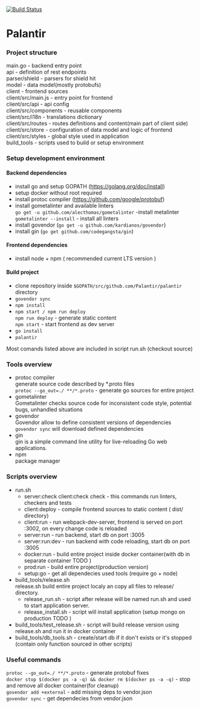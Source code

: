 [![Build Status](https://travis-ci.com/wkozyra95/palantir.svg?token=sCgDnvoX1GsuviUYexgT&branch=develop)](https://travis-ci.com/wkozyra95/palantir)
# Palantir

### Project structure
main.go - backend entry point  
api - definition of rest endpoints  
parser/shield - parsers for shield hit  
model - data model(mostly protobufs)  
client - frontend sources  
client/src/main.js - entry point for frontend  
client/src/api - api config  
client/src/components - reusable components  
client/src/i18n - translations dictionary  
client/src/routes - routes definitions and content(main part of client side)  
client/src/store - configuration of data model and logic of frontend  
client/src/styles - global style used in application  
build_tools - scripts used to build or setup environment  

### Setup development environment
#### Backend dependencies
- install go and setup GOPATH (https://golang.org/doc/install)
- setup docker without root required
- install protoc compiler (https://github.com/google/protobuf)
- install gometalinter and available linters  
    `go get -u github.com/alecthomas/gometalinter` -install metalinter  
    `gometalinter --install`  - install all linters  
- install govendor (`go get -u github.com/kardianos/govendor`)
- install gin (`go get github.com/codegangsta/gin`)  

#### Frontend dependencies
- install node + npm ( recommended current LTS version )  

#### Build project
- clone repository inside `$GOPATH/src/github.com/Palantir/palantir` directory
- `govendor sync`
- `npm install`
- `npm start / npm run deploy`  
`npm run deploy` - generate static content  
`npm start` - start frontend as dev server  
- `go install`
- `palantir`  

Most comands listed above are included in script run.sh (checkout source)  


### Tools overview
- protoc compiler  
generate source code described by *.proto files   
 `protoc --go_out=./ **/*.proto` - generate go sources for entire project    
- gometalinter  
Gometalinter checks source code for inconsistent code style, potential bugs, unhandled situations  
- govendor   
Govendor allow to define consistent versions of dependencies   
`govendor sync` will download defined dependencies  
- gin  
gin is a simple command line utility for live-reloading Go web applications.  
- npm  
package manager  

### Scripts overview
- run.sh
  - server:check client:check check - this commands run linters, checkers and tests
  - client:deploy - compile frontend sources to static content ( dist/ directory)
  - client:run - run webpack-dev-server, frontend is served on port :3002, on every change code is reloaded
  - server:run - run backend, start db on port :3005
  - server:run:dev - run backend with code reloading, start db on port :3005
  - docker:run - build entire project inside docker container(with db in separate container TODO )
  - prod:run - build entire project(production version)
  - setup:go - get all dependecies used tools (require go + node)
- build_tools/release.sh  
release.sh build entire project localy an copy all files to release/ directory. 
  - release_run.sh - script after release will be named run.sh and used to start application server.
  - release_install.sh - script will install application (setup mongo on production TODO )
- build_tools/test_release.sh  - script will build release version using release.sh and run it in docker container
- build_tools/db_tools.sh - create/start db if it don't exists or it's stopped (contain only function sourced in other scripts)

### Useful commands

`protoc --go_out=./ **/*.proto` - generate protobuf fixes  
`docker stop $(docker ps -a -q) && docker rm $(docker ps -a -q)` - stop and remove all docker container(for cleanup)  
`govendor add +external` - add missing deps to vendor.json  
`govendor sync` - get dependecies from vendor.json  
